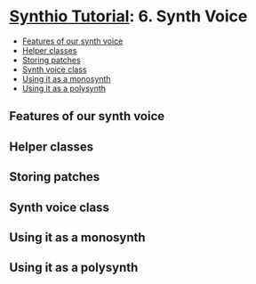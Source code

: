 # [Synthio Tutorial](.#sections): 6. Synth Voice

<!--ts-->
   * [Features of our synth voice](#features-of-our-synth-voice)
   * [Helper classes](#helper-classes)
   * [Storing patches](#storing-patches)
   * [Synth voice class](#synth-voice-class)
   * [Using it as a monosynth](#using-it-as-a-monosynth)
   * [Using it as a polysynth](#using-it-as-a-polysynth)

<!-- Created by https://github.com/ekalinin/github-markdown-toc -->
<!-- Added by: tod, at: Mon Mar 31 18:08:53 PDT 2025 -->

<!--te-->

## Features of our synth voice

## Helper classes

## Storing patches

## Synth voice class

## Using it as a monosynth

## Using it as a polysynth
